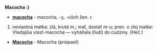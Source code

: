 __Macocha :)__

- __[macocha](https://slovnik.aktuality.sk/pravopis/slovnik-sj/?q=macocha)__ - 
macocha, -y, -côch žen. r.

1. nevlastná matka: zlá, krutá m.;
mať, dostať m-u;
pren. o zlej matke: Vtedajšia vlasť-macocha — vyháňala (ľudí) do cudziny. (Heč.)

- __[Macocha](https://sk.glosbe.com/pl/sk/Macocha)__ - Macocha (priepasť)

